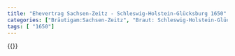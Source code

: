 ```yaml
---
title: "Ehevertrag Sachsen-Zeitz - Schleswig-Holstein-Glücksburg 1650"
categories: ["Bräutigam:Sachsen-Zeitz", "Braut: Schleswig-Holstein-Glücksburg", "Eheschließung vollzogen?:Ja", "verschiedenkonfessionelle Ehe?:Nein", "Dynastie Bräutigam:Wettin (Albertiner)", "Akteur Bräutigam:Wettin (Albertiner)", "Akteur Braut:Schleswig-Holstein-Sonderburg-Glücksburg", "Textbezug?:nein", "Ständisch?:ja", "Ratifikation?:nein", "Sonstiges?:nein", "Bräutigam:Sachsen-Zeitz", "Braut: Schleswig-Holstein-Glücksburg"]
tags: [ "1650"]
---
```

<!--more-->
{{<v157>}}